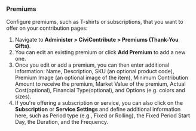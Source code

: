 ### **Premiums**

Configure premiums, such as T-shirts or subscriptions, that you want to
offer on your contribution pages:

1.  Navigate to **Administer > CiviContribute > Premiums (Thank-You
    Gifts)**.
2.  You can edit an existing premium or click **Add Premium** to add a
    new one.
3.  Once you edit or add a premium, you can then enter additional
    information: Name, Description, SKU (an optional product code),
    Premium Image (an optional image of the item), Minimum Contribution
    Amount to receive the premium, Market Value of the premium, Actual
    Cost(optional), Financial Type(optional), and Options (e.g. colors and sizes).
4.  If you're offering a subscription or service, you can also click on
    the **Subscription** or **Service Settings** and define additional
    information here, such as Period type (e.g., Fixed or Rolling), the
    Fixed Period Start Day, the Duration, and the Frequency.
